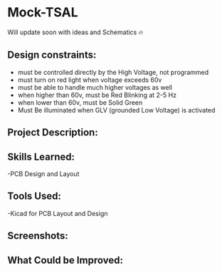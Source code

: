 # Mock-TSAL
Will update soon with ideas and Schematics  🔥

<h2>Design constraints:</h2>

- must be controlled directly by the High Voltage, not programmed
- must turn on red light when voltage exceeds 60v
- must be able to handle much higher voltages as well
- when higher than 60v, must be Red Blinking at 2-5 Hz
- when lower than 60v, must be Solid Green
- Must Be illuminated when GLV (grounded Low Voltage) is activated

<h2>Project Description:</h2>


<h2>Skills Learned:</h2>

-PCB Design and Layout  

<h2>Tools Used:</h2>

-Kicad for PCB Layout and Design  

<h2>Screenshots:</h2>


<h2>What Could be Improved:</h2>
